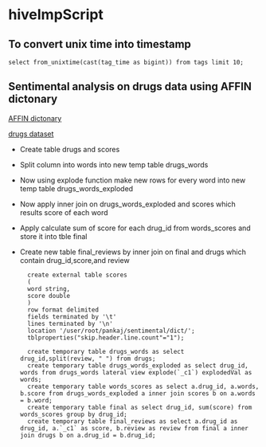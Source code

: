 # hiveImpScript

## To convert unix time into timestamp 
	select from_unixtime(cast(tag_time as bigint)) from tags limit 10;

## Sentimental analysis on drugs data using AFFIN dictonary

[AFFIN dictonary](https://drive.google.com/file/d/0ByJLBTmJojjzZ0d1RVdBTDVjT28/view)

[drugs dataset](https://archive.ics.uci.edu/ml/datasets/Drug+Review+Dataset+%28Drugs.com%29)

- Create table drugs and scores
- Split column into words into new temp table drugs_words
- Now using explode function make new rows for every word into new temp table drugs_words_exploded
- Now apply inner join on drugs_words_exploded and scores which results score of each word
- Apply calculate sum of score for each drug_id from words_scores and store it into tble final
- Create new table final_reviews by inner join on final and drugs which contain drug_id,score,and review

		create external table scores
		(
		word string, 
		score double
		)
		row format delimited
		fields terminated by '\t'
		lines terminated by '\n'
		location '/user/root/pankaj/sentimental/dict/';
		tblproperties("skip.header.line.count"="1");

		create temporary table drugs_words as select drug_id,split(review, " ") from drugs;
		create temporary table drugs_words_exploded as select drug_id, words from drugs_words lateral view explode(`_c1`) explodedVal as words;
		create temporary table words_scores as select a.drug_id, a.words, b.score from drugs_words_exploded a inner join scores b on a.words = b.word;
		create temporary table final as select drug_id, sum(score) from words_scores group by drug_id;
		create temporary table final_reviews as select a.drug_id as drug_id, a.`_c1` as score, b.review as review from final a inner join drugs b on a.drug_id = b.drug_id;





